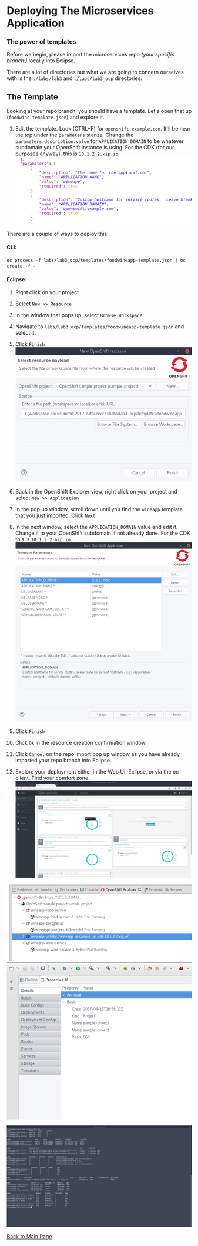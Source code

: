 # Deploying The Microservices Application
### The power of templates

Before we begin, please import the microservices repo _(your specific branch!)_ locally into Eclipse.

There are a lot of directories but what we are going to concern ourselves with is the `./labs/lab3` and `./labs/lab3_ocp` directories.

## The Template
Looking at your repo branch, you should have a template. Let's open that up (`foodwine-template.json`) and explore it.

1. Edit the template. Look (CTRL+F) for `openshift.example.com`. It'll be near the top under the `parameters` stanza. Change the `parameters.description.value` for `APPLICATION_DOMAIN` to be whatever subdomain your OpenShift instance is using. For the CDK (for our purposes anyway), this is `10.1.2.2.xip.io`.
![Image](3_3.png)

There are a couple of ways to deploy this:
#### CLI:
```
oc process -f labs/lab3_ocp/templates/foodwineapp-template.json | oc create -f -

```

#### Eclipse:
1. Right click on your project
2. Select `New >> Resource`
3. In the window that pops up, select `Browse Workspace`.
4. Navigate to `labs/lab3_ocp/templates/foodwineapp-template.json` and select it.
5. Click `Finish`
![Image](3_1.png)

6. Back in the OpenShift Explorer view, right click on your project and select `New >> Application`
7. In the pop up window, scroll down until you find the `wineapp` template that you just imported. Click `Next`.
8. In the next window, select the `APPLICATION_DOMAIN` value and edit it. Change it to your OpenShift subdomain if not already done. For the CDK this is `10.1.2.2.nip.io`.
![Image](3_2.png)

9. Click `Finish`

10. Click `Ok` in the resource creation confirmation window.

11. Click `Cancel` on the repo import pop up window as you have already imported your repo branch into Eclipse.

12. Explore your deployment either in the Web UI, Eclipse, or via the oc client. Find your comfort zone.
![Image](3_8.png)

![Image](3_4.png)
![Image](3_7.png)

![Image](3_6.png)


[Back to Main Page](index.md)

